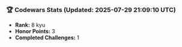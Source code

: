 ### 🏆 Codewars Stats (Updated: 2025-07-29 21:09:10 UTC)

- **Rank:** 8 kyu
- **Honor Points:** 3
- **Completed Challenges:** 1
